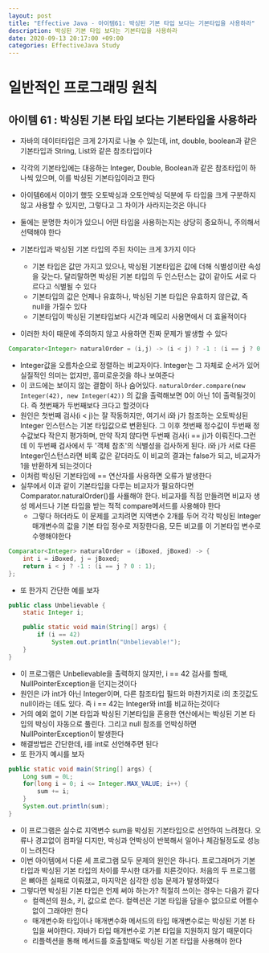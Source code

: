 ```yaml
---
layout: post
title: "Effective Java - 아이템61: 박싱된 기본 타입 보다는 기본타입을 사용하라"
description: 박싱된 기본 타입 보다는 기본타입을 사용하라
date: 2020-09-13 20:17:00 +09:00
categories: EffectiveJava Study
---
```



# 일반적인 프로그래밍 원칙

## 아이템 61 : 박싱된 기본 타입 보다는 기본타입을 사용하라

- 자바의 데이터타입은 크게 2가지로 나눌 수 있는데, int, double, boolean과 같은 기본타입과 String, List와 같은 참조타입이다
- 각각의 기본타입에는 대응하는 Integer, Double, Boolean과 같은 참조타입이 하나씩 있으며, 이를 박싱된 기본타입이라고 한다
- 아이템6에서 이야기 했듯 오토박싱과 오토언박싱 덕분에 두 타입을 크게 구분하지 않고 사용할 수 있지만, 그렇다고 그 차이가 사라지는것은 아니다
- 둘에는 분명한 차이가 있으니 어떤 타입을 사용하는지는 상당히 중요하니, 주의해서 선택해야 한다
- 기본타입과 박싱된 기본 타입의 주된 차이는 크게 3가지 이다
    * 기본 타입은 값만 가지고 있으나, 박싱된 기본타입은 값에 더해 식별성이란 속성을 갖는다. 달리말하면 박싱된 기본 타입의 두 인스턴스는 값이 같아도 서로 다르다고 식별될 수 있다
    * 기본타입의 값은 언제나 유효하나, 박싱된 기본 타입은 유효하지 않은값, 즉 null을 가질수 있다
    * 기본타입이 박싱된 기본타입보다 시간과 메모리 사용면에서 더 효율적이다

- 이러한 차이 때문에 주의하지 않고 사용하면 진짜 문제가 발생할 수 있다

```java
Comparator<Integer> naturalOrder = (i,j) -> (i < j) ? -1 : (i == j ? 0 : 1);
```

- Integer값을 오름차순으로 정렬하는 비교자이다. Integer는 그 자체로 순서가 있어 실질적인 의미는 없지만, 흥미로운것을 하나 보여준다
- 이 코드에는 보이지 않는 결함이 하나 숨어있다. ```naturalOrder.compare(new Integer(42), new Integer(42))``` 의 값을 출력해보면 0이 아닌 1이 출력될것이다. 즉 첫번째가 두번째보다 크다고 할것이다
- 원인은 첫번째 검사(i < j)는 잘 작동하지만, 여기서 i와 j가 참조하는 오토박싱된 Integer 인스턴스는 기본 타입값으로 변환된다. 그 이후 첫번째 정수값이 두번째 정수값보다 작은지 평가하며, 만약 작지 않다면 두번째 검사(i == j)가 이뤄진다.그런데 이 두번째 검사에서 두 '객체 참초'의 식별성을 검사하게 된다. i와 j가 서로 다른 Integer인스턴스라면 비록 값은 같더라도 이 비교의 결과는 false가 되고, 비교자가 1을 반환하게 되는것이다
- 이처럼 박싱된 기본타입에 == 연산자를 사용하면 오류가 발생한다
- 실무에서 이과 같이 기본타입을 다루는 비교자가 필요하다면 Comparator.naturalOrder()를 사룔해야 한다. 비교자를 직접 만들려면 비교자 생성 메서드나 기본 타입을 받는 적적 compare메서드를 사용해야 한다
    * 그렇다 하더라도 이 문제를 고치려면 지역변수 2개를 두어 각각 박싱된 Integer 매개변수의 값을 기본 타입 정수로 저장한다음, 모든 비교를 이 기본타입 변수로 수행해야한다

```java
Comparator<Integer> naturalOrder = (iBoxed, jBoxed) -> {
    int i = iBoxed, j = jBoxed;
    return i < j ? -1 : (i == j ? 0 : 1); 
};
```

- 또 한가지 간단한 예를 보자

```java
public class Unbelievable {
    static Integer i;

    public static void main(String[] args) {
        if (i == 42)
            System.out.println("Unbelievable!");
    }
}
```

- 이 프로그램은 Unbelievable을 출력하지 않지만, i == 42 검사를 할때, NullPointerException을 던지는것이다
- 원인은 i가 int가 아닌 Integer이며, 다른 참조타입 필드와 마찬가지로 i의 초깃값도 null이라는 데도 있다. 즉 i == 42는 Integer와 int를 비교하는것이다
- 거의 예외 없이 기본 타입과 박싱된 기본타입을 혼용한 연산에서는 박싱된 기본 타입의 박싱이 자동으로 풀린다. 그리고 null 참조를 언박싱하면 NullPointerException이 발생한다
- 해결방법은 간단한데, i를 int로 선언해주면 된다
- 또 한가지 예시를 보자

```java
public static void main(String[] args) {
    Long sum = 0L;
    for(long i = 0; i <= Integer.MAX_VALUE; i++) {
        sum += i;
    }
    System.out.println(sum);
}
```

- 이 프로그램은 실수로 지역변수 sum을 박싱된 기본타입으로 선언하여 느려졌다. 오류나 경고없이 컴파일 디지만, 박싱과 언박싱이 반복해서 일어나 체감될정도로 성능이 느려진다
- 이번 아이템에서 다룬 세 프로그램 모두 문제의 원인은 하나다. 프로그래머가 기본 타입과 박싱된 기본 타입의 차이를 무시한 대가를 치른것이다. 처음의 두 프로그램은 뼈아픈 실패로 이뤄졌고, 마지막은 심각한 성능 문제가 발생하였다
- 그렇다면 박싱된 기본 타입은 언제 써야 하는가? 적절히 쓰이는 경우는 다음가 같다
    * 컬렉션의 원소, 키, 값으로 쓴다. 컬렉션은 기본 타입을 담을수 없으므로 어쩔수없이 그래야만 한다
    * 매개변수화 타입이나 매개변수화 메서드의 타입 매개변수로는 박싱된 기본 타입을 써야한다. 자바가 타입 매개변수로 기본 타입을 지원하지 않기 때문이다
    * 리플렉션을 통해 메서드를 호출할때도 박싱된 기본 타입을 사용해야 한다